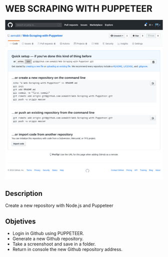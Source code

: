 # WEB SCRAPING WITH PUPPETEER
![screenshot-by:puppeteer](screenshots/GeneratedRepo.png)

## Description
Create a new repository with Node.js and Puppeteer

## Objetives
* Login in Github using PUPPETEER.
* Generate a new Github repository.
* Take a screenshoot and save in a folder.
* Return in console the new Github repository address.
